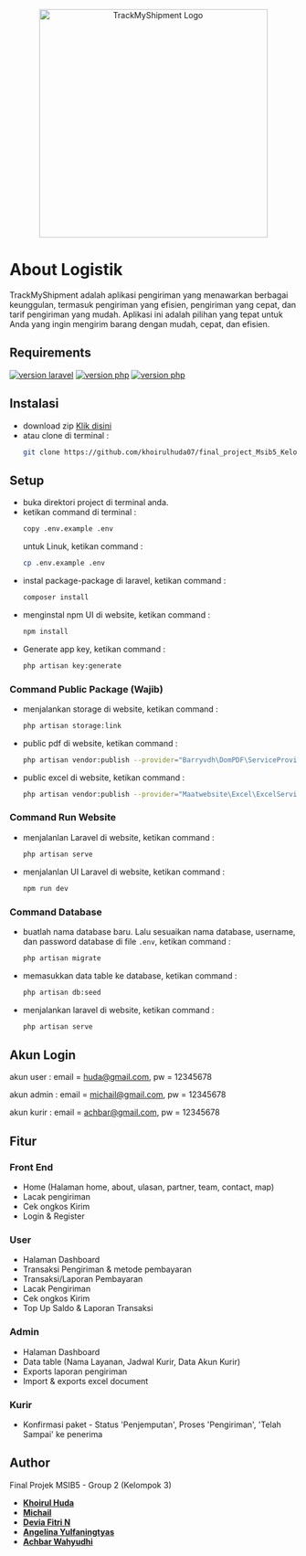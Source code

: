 <p align="center"><a href="https://github.com/khoirulhuda07/final_project_Msib5_Kelompok3" target="_blank"><img src="https://thumbs2.imgbox.com/87/94/k8efiwky_t.png" width="400" alt="TrackMyShipment Logo"></a></p>



# About Logistik
TrackMyShipment adalah aplikasi pengiriman yang menawarkan berbagai keunggulan, termasuk pengiriman yang efisien, pengiriman yang cepat, dan tarif pengiriman yang mudah. Aplikasi ini adalah pilihan yang tepat untuk Anda yang ingin mengirim barang dengan mudah, cepat, dan efisien.

## Requirements
<a href="https://laravel.com/docs/10.x/releases"><img src="https://img.shields.io/badge/laravel-v10-blue" alt="version laravel"></a>
<a href="https://www.php.net/releases/8.2/en.php"><img src="https://img.shields.io/badge/PHP-v8.2.4-blue" alt="version php"></a>
<a href="https://nodejs.org/en/blog/release/v10.1.0"><img src="https://img.shields.io/badge/NPM-v10.1.0-green" alt="version php"></a>

## Instalasi
- download zip <a href="https://github.com/khoirulhuda07/final_project_Msib5_Kelompok3/archive/refs/heads/master.zip">Klik disini</a> 
- atau clone di terminal :
    ```bash
    git clone https://github.com/khoirulhuda07/final_project_Msib5_Kelompok3.git
    ```

## Setup
- buka direktori project di terminal anda.
- ketikan command di terminal :
  ```bash
  copy .env.example .env
  ```
  untuk Linuk, ketikan command :
  ```bash
  cp .env.example .env
  ```
- instal package-package di laravel, ketikan command :
  ```bash
  composer install
  ```
- menginstal npm UI di website, ketikan command :
  ```bash
  npm install
  ```
- Generate app key, ketikan command :
  ```bash
  php artisan key:generate
  ```
### Command Public Package (Wajib)
- menjalankan storage di website, ketikan command :
  ```bash
  php artisan storage:link
  ```
- public pdf di website, ketikan command :
  ```bash
  php artisan vendor:publish --provider="Barryvdh\DomPDF\ServiceProvider"
  ```
- public excel di website, ketikan command :
  ```bash
  php artisan vendor:publish --provider="Maatwebsite\Excel\ExcelServiceProvider" --tag=config
  ```
### Command Run Website
- menjalanlan Laravel di website, ketikan command :
  ```bash
  php artisan serve
  ```
- menjalanlan UI Laravel di website, ketikan command :
  ```bash
  npm run dev
  ```
### Command Database
- buatlah nama database baru. Lalu sesuaikan nama database, username, dan password database di file `.env`, ketikan command :
  ```bash
  php artisan migrate
  ```
- memasukkan data table ke database, ketikan command :
  ```bash
  php artisan db:seed
  ```
- menjalankan laravel di website, ketikan command :
  ```bash
  php artisan serve
  ```

## Akun Login
akun user : email = huda@gmail.com, pw = 12345678

akun admin : email = michail@gmail.com, pw = 12345678

akun kurir : email = achbar@gmail.com, pw = 12345678

## Fitur
### Front End
- Home (Halaman home, about, ulasan, partner, team, contact, map) 
- Lacak pengiriman
- Cek ongkos Kirim
- Login & Register

### User
- Halaman Dashboard
- Transaksi Pengiriman & metode pembayaran
- Transaksi/Laporan Pembayaran 
- Lacak Pengiriman
- Cek ongkos Kirim
- Top Up Saldo & Laporan Transaksi

### Admin
- Halaman Dashboard
- Data table (Nama Layanan, Jadwal Kurir, Data Akun Kurir)
- Exports laporan pengiriman
- Import & exports excel document

### Kurir
- Konfirmasi paket - Status 'Penjemputan', Proses 'Pengiriman', 'Telah Sampai' ke penerima

## Author
Final Projek MSIB5 - Group 2 (Kelompok 3)

- **[Khoirul Huda](https://github.com/khoirulhuda07)**
- **[Michail](https://github.com/michailtjhang)**
- **[Devia Fitri N](https://github.com/deviafnopiani)**
- **[Angelina Yulfaningtyas](https://github.com/angelin00)**
- **[Achbar Wahyudhi](https://github.com/achbar2001)**

